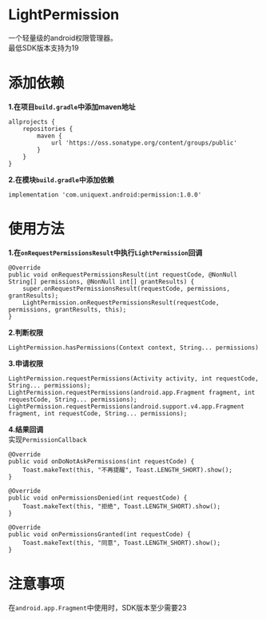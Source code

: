 # LightPermission
一个轻量级的android权限管理器。
<br>最低SDK版本支持为19

# 添加依赖
**1.在项目`build.gradle`中添加maven地址**
```
allprojects {
    repositories {
        maven {
            url 'https://oss.sonatype.org/content/groups/public'
        }
    }
}
```
**2.在模块`build.gradle`中添加依赖**
```
implementation 'com.uniquext.android:permission:1.0.0'
```

# 使用方法
**1.在`onRequestPermissionsResult`中执行`LightPermission`回调**
```
@Override
public void onRequestPermissionsResult(int requestCode, @NonNull String[] permissions, @NonNull int[] grantResults) {
    super.onRequestPermissionsResult(requestCode, permissions, grantResults);
    LightPermission.onRequestPermissionsResult(requestCode, permissions, grantResults, this);
}
```
**2.判断权限**
```
LightPermission.hasPermissions(Context context, String... permissions)
```
**3.申请权限**
```
LightPermission.requestPermissions(Activity activity, int requestCode, String... permissions);
LightPermission.requestPermissions(android.app.Fragment fragment, int requestCode, String... permissions);
LightPermission.requestPermissions(android.support.v4.app.Fragment fragment, int requestCode, String... permissions);
```
**4.结果回调**
<br>实现`PermissionCallback`
```
@Override
public void onDoNotAskPermissions(int requestCode) {
    Toast.makeText(this, "不再提醒", Toast.LENGTH_SHORT).show();
}

@Override
public void onPermissionsDenied(int requestCode) {
    Toast.makeText(this, "拒绝", Toast.LENGTH_SHORT).show();
}

@Override
public void onPermissionsGranted(int requestCode) {
    Toast.makeText(this, "同意", Toast.LENGTH_SHORT).show();
}
```

# 注意事项
在`android.app.Fragment`中使用时，SDK版本至少需要23